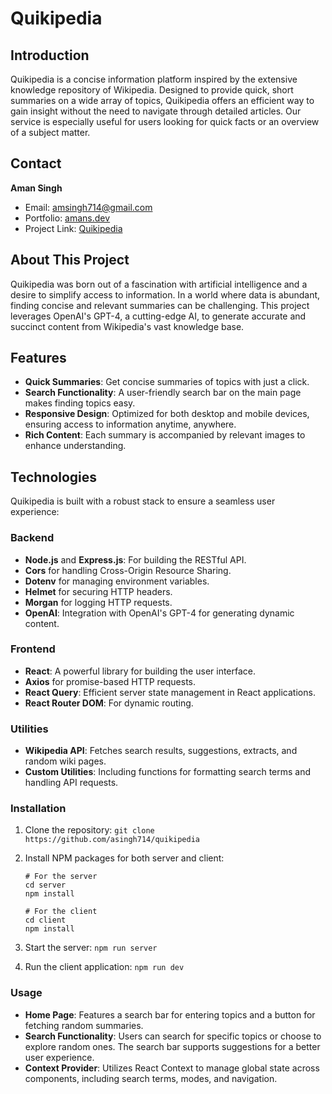 # Quikipedia


## Introduction

Quikipedia is a concise information platform inspired by the extensive knowledge repository of Wikipedia. Designed to provide quick, short summaries on a wide array of topics, Quikipedia offers an efficient way to gain insight without the need to navigate through detailed articles. Our service is especially useful for users looking for quick facts or an overview of a subject matter.

## Contact

**Aman Singh**

- Email: [amsingh714@gmail.com](mailto:amsingh714@gmail.com)
- Portfolio: [amans.dev](https://amans.dev)
- Project Link: [Quikipedia](https://www.quikipedia.com/)

## About This Project

Quikipedia was born out of a fascination with artificial intelligence and a desire to simplify access to information. In a world where data is abundant, finding concise and relevant summaries can be challenging. This project leverages OpenAI's GPT-4, a cutting-edge AI, to generate accurate and succinct content from Wikipedia's vast knowledge base.


## Features

- **Quick Summaries**: Get concise summaries of topics with just a click.
- **Search Functionality**: A user-friendly search bar on the main page makes finding topics easy.
- **Responsive Design**: Optimized for both desktop and mobile devices, ensuring access to information anytime, anywhere.
- **Rich Content**: Each summary is accompanied by relevant images to enhance understanding.

## Technologies

Quikipedia is built with a robust stack to ensure a seamless user experience:

### Backend

- **Node.js** and **Express.js**: For building the RESTful API.
- **Cors** for handling Cross-Origin Resource Sharing.
- **Dotenv** for managing environment variables.
- **Helmet** for securing HTTP headers.
- **Morgan** for logging HTTP requests.
- **OpenAI**: Integration with OpenAI's GPT-4 for generating dynamic content.

### Frontend

- **React**: A powerful library for building the user interface.
- **Axios** for promise-based HTTP requests.
- **React Query**: Efficient server state management in React applications.
- **React Router DOM**: For dynamic routing.



### Utilities

- **Wikipedia API**: Fetches search results, suggestions, extracts, and random wiki pages.
- **Custom Utilities**: Including functions for formatting search terms and handling API requests.


### Installation

1. Clone the repository:
   ```git clone https://github.com/asingh714/quikipedia```
   
2. Install NPM packages for both server and client:

	```		
	# For the server
	cd server
	npm install
	
	# For the client
	cd client
	npm install
	```
3. Start the server: ```npm run server```
4. Run the client application: ```npm run dev```	

### Usage
- **Home Page**: Features a search bar for entering topics and a button for fetching random summaries.
- **Search Functionality**: Users can search for specific topics or choose to explore random ones. The search bar supports suggestions for a better user experience.
- **Context Provider**: Utilizes React Context to manage global state across components, including search terms, modes, and navigation.